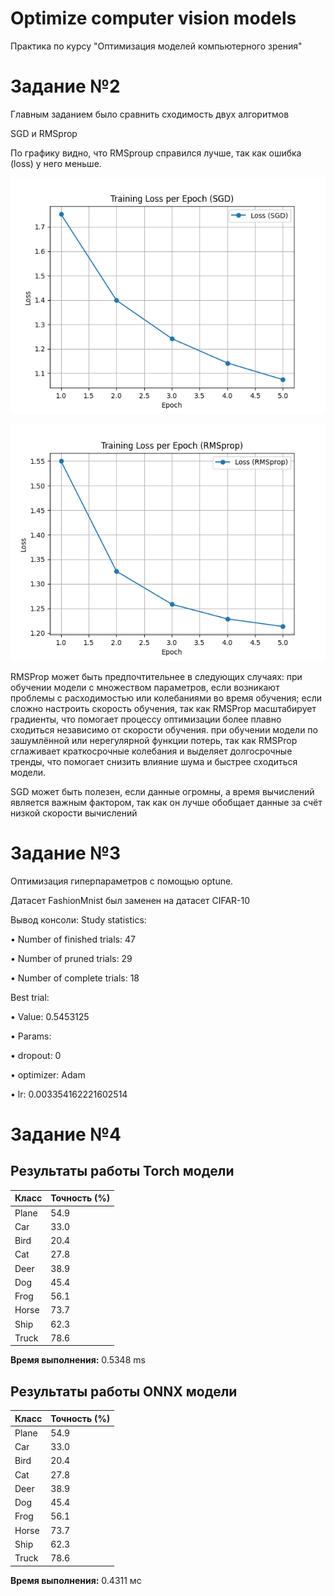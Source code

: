 # Optimize computer vision models

Практика по курсу "Оптимизация моделей компьютерного зрения"  


# Задание №2

Главным заданием было сравнить сходимость двух алгоритмов 

SGD и RMSprop

По графику видно, что RMSproup справился лучше, так как ошибка (loss)
у него меньше. 

![loss_plot_SGD.png](loss_plot_SGD.png)

![loss_plot_RMSprop.png](loss_plot_RMSprop.png)

RMSProp может быть предпочтительнее в следующих случаях:
при обучении модели с множеством параметров, если возникают проблемы 
с расходимостью или колебаниями во время обучения; 
если сложно настроить скорость обучения, 
так как RMSProp масштабирует градиенты, 
что помогает процессу оптимизации более плавно сходиться независимо 
от скорости обучения.
при обучении модели по зашумлённой или нерегулярной функции потерь,
так как RMSProp сглаживает краткосрочные колебания и выделяет долгосрочные
тренды, что помогает снизить влияние шума и быстрее сходиться модели.

SGD может быть полезен, если данные огромны,
а время вычислений является важным фактором, 
так как он лучше обобщает данные за счёт низкой скорости вычислений

# Задание №3
Оптимизация гиперпараметров с помощью optune.

Датасет FashionMnist был заменен на датасет CIFAR-10

Вывод консоли:
Study statistics:

• Number of finished trials: 47

• Number of pruned trials: 29

• Number of complete trials: 18

Best trial:

• Value: 0.5453125

• Params:

  • dropout: 0

  • optimizer: Adam

  • lr: 0.003354162221602514

# Задание №4

## Результаты работы Torch модели

| Класс  | Точность (%) |
|--------|--------------|
| Plane  | 54.9         |
| Car    | 33.0         |
| Bird   | 20.4         |
| Cat    | 27.8         |
| Deer   | 38.9         |
| Dog    | 45.4         |
| Frog   | 56.1         |
| Horse  | 73.7         |
| Ship   | 62.3         |
| Truck  | 78.6         |

**Время выполнения:** 0.5348 ms

## Результаты работы ONNX модели

| Класс  | Точность (%) |
|--------|--------------|
| Plane  | 54.9         |
| Car    | 33.0         |
| Bird   | 20.4         |
| Cat    | 27.8         |
| Deer   | 38.9         |
| Dog    | 45.4         |
| Frog   | 56.1         |
| Horse  | 73.7         |
| Ship   | 62.3         |
| Truck  | 78.6         |

**Время выполнения:** 0.4311 мс